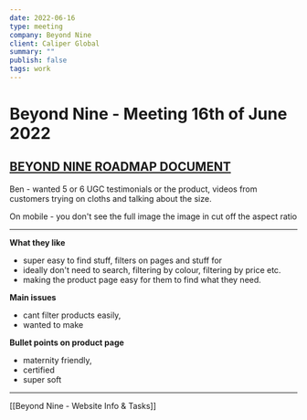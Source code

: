 ```yaml
---
date: 2022-06-16
type: meeting
company: Beyond Nine
client: Caliper Global
summary: ""
publish: false
tags: work
---
```


# Beyond Nine - Meeting 16th of June 2022

## [BEYOND NINE ROADMAP DOCUMENT](https://docs.google.com/document/d/17i9Aq72Yj7JNgOAf_KtLU8M66mcKGSvLK5c2Ccn6w2E/edit?usp=sharing)

Ben - wanted 5 or 6 UGC testimonials or the product, videos from customers trying on cloths and talking about the size.

On mobile - you don't see the full image the image in cut off the aspect ratio

---

**What they like**
-   super easy to find stuff, filters on pages and stuff for
-   ideally don't need to search, filtering by colour, filtering by price etc.
-   making the product page easy for them to find what they need.


**Main issues**
-   cant filter products easily,
-   wanted to make


**Bullet points on product page**
-   maternity friendly,
-   certified
-   super soft


---
[[Beyond Nine - Website Info & Tasks]]